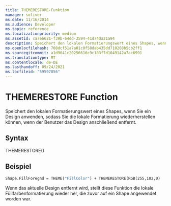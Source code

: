```yaml
---
title: THEMERESTORE-Funktion
manager: soliver
ms.date: 11/16/2014
ms.audience: Developer
ms.topic: reference
ms.localizationpriority: medium
ms.assetid: ca7e6621-f39b-64dd-3594-41d74da21a94
description: Speichert den lokalen Formatierungswert eines Shapes, wenn Sie ein Design anwenden, sodass Sie die lokale Formatierung wiederherstellen können, wenn der Benutzer das Design anschließend entfernt.
ms.openlocfilehash: 708dcf51a7a01c0f58dab435dd710208b5cb2ff1
ms.sourcegitcommit: a1d9041c20256616c9c183f7d1049142a7ac6991
ms.translationtype: MT
ms.contentlocale: de-DE
ms.lasthandoff: 09/24/2021
ms.locfileid: "59597856"
---
```

# <a name="themerestore-function"></a>THEMERESTORE Function

Speichert den lokalen Formatierungswert eines Shapes, wenn Sie ein Design anwenden, sodass Sie die lokale Formatierung wiederherstellen können, wenn der Benutzer das Design anschließend entfernt.
  
## <a name="syntax"></a>Syntax

THEMERESTORE()
  
## <a name="example"></a>Beispiel

```vb
Shape.FillForegnd = THEME("FillColor") + THEMERESTORE(RGB(255,102,0)
```

Wenn das aktuelle Design entfernt wird, stellt diese Funktion die lokale Füllfarbenformatierung wieder her, die zuvor auf ein Shape angewendet worden war.
  

